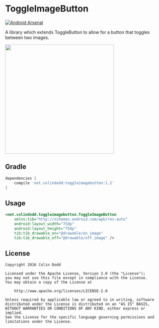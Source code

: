 ToggleImageButton
===============
[![Android
Arsenal](https://img.shields.io/badge/Android%20Arsenal-ToggleImageButton-green.svg?style=true)](https://android-arsenal.com/details/1/3297)

A library which extends ToggleButton to allow for a button that toggles between two images.

<img src="https://raw.githubusercontent.com/csdodd/ToggleImageButton/master/demo.gif" width="350">

Gradle
------
```groovy
dependencies {
    compile 'net.colindodd:toggleimagebutton:1.2'
}
```

Usage
-----
```xml
<net.colindodd.toggleimagebutton.ToggleImageButton
    xmlns:tib="http://schemas.android.com/apk/res-auto"
    android:layout_width="75dp"
    android:layout_height="75dp"
    tib:tib_drawable_on="@drawable/on_image"
    tib:tib_drawable_off="@drawable/off_image" />
```

License
-------

    Copyright 2016 Colin Dodd

    Licensed under the Apache License, Version 2.0 (the "License");
    you may not use this file except in compliance with the License.
    You may obtain a copy of the License at

        http://www.apache.org/licenses/LICENSE-2.0

    Unless required by applicable law or agreed to in writing, software
    distributed under the License is distributed on an "AS IS" BASIS,
    WITHOUT WARRANTIES OR CONDITIONS OF ANY KIND, either express or implied.
    See the License for the specific language governing permissions and
    limitations under the License.
